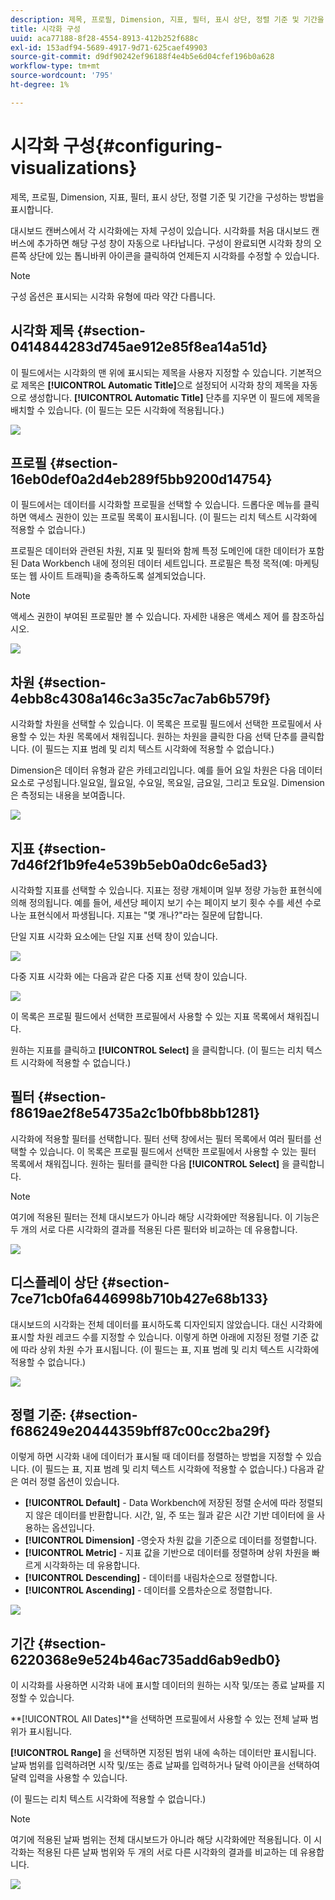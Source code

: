 ```yaml
---
description: 제목, 프로필, Dimension, 지표, 필터, 표시 상단, 정렬 기준 및 기간을 구성하는 방법을 표시합니다.
title: 시각화 구성
uuid: aca77188-8f28-4554-8913-412b252f688c
exl-id: 153adf94-5689-4917-9d71-625caef49903
source-git-commit: d9df90242ef96188f4e4b5e6d04cfef196b0a628
workflow-type: tm+mt
source-wordcount: '795'
ht-degree: 1%

---
```


# 시각화 구성{#configuring-visualizations}

제목, 프로필, Dimension, 지표, 필터, 표시 상단, 정렬 기준 및 기간을 구성하는 방법을 표시합니다.

대시보드 캔버스에서 각 시각화에는 자체 구성이 있습니다. 시각화를 처음 대시보드 캔버스에 추가하면 해당 구성 창이 자동으로 나타납니다. 구성이 완료되면 시각화 창의 오른쪽 상단에 있는 톱니바퀴 아이콘을 클릭하여 언제든지 시각화를 수정할 수 있습니다.

>[!NOTE]
>
>구성 옵션은 표시되는 시각화 유형에 따라 약간 다릅니다.

## 시각화 제목 {#section-0414844283d745ae912e85f8ea14a51d}

이 필드에서는 시각화의 맨 위에 표시되는 제목을 사용자 지정할 수 있습니다. 기본적으로 제목은 **[!UICONTROL Automatic Title]**&#x200B;으로 설정되어 시각화 창의 제목을 자동으로 생성합니다. **[!UICONTROL Automatic Title]** 단추를 지우면 이 필드에 제목을 배치할 수 있습니다. (이 필드는 모든 시각화에 적용됩니다.)

![](assets/title.png)

## 프로필 {#section-16eb0def0a2d4eb289f5bb9200d14754}

이 필드에서는 데이터를 시각화할 프로필을 선택할 수 있습니다. 드롭다운 메뉴를 클릭하면 액세스 권한이 있는 프로필 목록이 표시됩니다. (이 필드는 리치 텍스트 시각화에 적용할 수 없습니다.)

프로필은 데이터와 관련된 차원, 지표 및 필터와 함께 특정 도메인에 대한 데이터가 포함된 Data Workbench 내에 정의된 데이터 세트입니다. 프로필은 특정 목적(예: 마케팅 또는 웹 사이트 트래픽)을 충족하도록 설계되었습니다.

>[!NOTE]
>
>액세스 권한이 부여된 프로필만 볼 수 있습니다. 자세한 내용은 액세스 제어 를 참조하십시오.

![](assets/profile.png)

## 차원 {#section-4ebb8c4308a146c3a35c7ac7ab6b579f}

시각화할 차원을 선택할 수 있습니다. 이 목록은 프로필 필드에서 선택한 프로필에서 사용할 수 있는 차원 목록에서 채워집니다. 원하는 차원을 클릭한 다음 선택 단추를 클릭합니다. (이 필드는 지표 범례 및 리치 텍스트 시각화에 적용할 수 없습니다.)

Dimension은 데이터 유형과 같은 카테고리입니다. 예를 들어 요일 차원은 다음 데이터 요소로 구성됩니다.일요일, 월요일, 수요일, 목요일, 금요일, 그리고 토요일. Dimension은 측정되는 내용을 보여줍니다.

![](assets/dimension.png)

## 지표 {#section-7d46f2f1b9fe4e539b5eb0a0dc6e5ad3}

시각화할 지표를 선택할 수 있습니다. 지표는 정량 개체이며 일부 정량 가능한 표현식에 의해 정의됩니다. 예를 들어, 세션당 페이지 보기 수는 페이지 보기 횟수 수를 세션 수로 나눈 표현식에서 파생됩니다. 지표는 &quot;몇 개나?&quot;라는 질문에 답합니다.

단일 지표 시각화 요소에는 단일 지표 선택 창이 있습니다.

![](assets/metrics2.png)

다중 지표 시각화 에는 다음과 같은 다중 지표 선택 창이 있습니다.

![](assets/metrics.png)

이 목록은 프로필 필드에서 선택한 프로필에서 사용할 수 있는 지표 목록에서 채워집니다.

원하는 지표를 클릭하고 **[!UICONTROL Select]** 을 클릭합니다. (이 필드는 리치 텍스트 시각화에 적용할 수 없습니다.)

## 필터 {#section-f8619ae2f8e54735a2c1b0fbb8bb1281}

시각화에 적용할 필터를 선택합니다. 필터 선택 창에서는 필터 목록에서 여러 필터를 선택할 수 있습니다. 이 목록은 프로필 필드에서 선택한 프로필에서 사용할 수 있는 필터 목록에서 채워집니다. 원하는 필터를 클릭한 다음 **[!UICONTROL Select]** 을 클릭합니다.

>[!NOTE]
>
>여기에 적용된 필터는 전체 대시보드가 아니라 해당 시각화에만 적용됩니다. 이 기능은 두 개의 서로 다른 시각화의 결과를 적용된 다른 필터와 비교하는 데 유용합니다.

![](assets/filter.png)

## 디스플레이 상단 {#section-7ce71cb0fa6446998b710b427e68b133}

대시보드의 시각화는 전체 데이터를 표시하도록 디자인되지 않았습니다. 대신 시각화에 표시할 차원 레코드 수를 지정할 수 있습니다. 이렇게 하면 아래에 지정된 정렬 기준 값에 따라 상위 차원 수가 표시됩니다. (이 필드는 표, 지표 범례 및 리치 텍스트 시각화에 적용할 수 없습니다.)

![](assets/display_top.png)

## 정렬 기준: {#section-f686249e20444359bff87c00cc2ba29f}

이렇게 하면 시각화 내에 데이터가 표시될 때 데이터를 정렬하는 방법을 지정할 수 있습니다. (이 필드는 표, 지표 범례 및 리치 텍스트 시각화에 적용할 수 없습니다.) 다음과 같은 여러 정렬 옵션이 있습니다.

* **[!UICONTROL Default]** - Data Workbench에 저장된 정렬 순서에 따라 정렬되지 않은 데이터를 반환합니다. 시간, 일, 주 또는 월과 같은 시간 기반 데이터에 을 사용하는 옵션입니다.
* **[!UICONTROL Dimension]** -영숫자 차원 값을 기준으로 데이터를 정렬합니다.
* **[!UICONTROL Metric]** - 지표 값을 기반으로 데이터를 정렬하며 상위 차원을 빠르게 시각화하는 데 유용합니다.
* **[!UICONTROL Descending]** - 데이터를 내림차순으로 정렬합니다.
* **[!UICONTROL Ascending]** - 데이터를 오름차순으로 정렬합니다.

![](assets/sort_by.png)

## 기간 {#section-6220368e9e524b46ac735add6ab9edb0}

이 시각화를 사용하면 시각화 내에 표시할 데이터의 원하는 시작 및/또는 종료 날짜를 지정할 수 있습니다.

**[!UICONTROL All Dates]**을 선택하면 프로필에서 사용할 수 있는 전체 날짜 범위가 표시됩니다.

**[!UICONTROL Range]** 을 선택하면 지정된 범위 내에 속하는 데이터만 표시됩니다. 날짜 범위를 입력하려면 시작 및/또는 종료 날짜를 입력하거나 달력 아이콘을 선택하여 달력 입력을 사용할 수 있습니다.

(이 필드는 리치 텍스트 시각화에 적용할 수 없습니다.)

>[!NOTE]
>
>여기에 적용된 날짜 범위는 전체 대시보드가 아니라 해당 시각화에만 적용됩니다. 이 시각화는 적용된 다른 날짜 범위와 두 개의 서로 다른 시각화의 결과를 비교하는 데 유용합니다.

![](assets/time_period.png)
